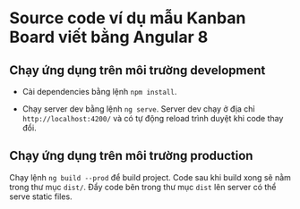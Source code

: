 # Source code ví dụ mẫu Kanban Board viết bằng Angular 8

## Chạy ứng dụng trên môi trường development

- Cài dependencies bằng lệnh `npm install`.

- Chạy server dev bằng lệnh `ng serve`. Server dev chạy ở địa chỉ `http://localhost:4200/` và có tự động reload trình duyệt khi code thay đổi.

## Chạy ứng dụng trên môi trường production

Chạy lệnh `ng build --prod` để build project. Code sau khi build xong sẽ nằm trong thư mục `dist/`. Đẩy code bên trong thư mục `dist` lên server có thể serve static files.
